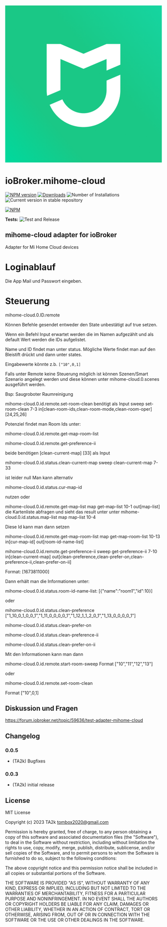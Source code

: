 ![Logo](admin/mihome-cloud.png)

# ioBroker.mihome-cloud

[![NPM version](https://img.shields.io/npm/v/iobroker.mihome-cloud.svg)](https://www.npmjs.com/package/iobroker.mihome-cloud)
[![Downloads](https://img.shields.io/npm/dm/iobroker.mihome-cloud.svg)](https://www.npmjs.com/package/iobroker.mihome-cloud)
![Number of Installations](https://iobroker.live/badges/mihome-cloud-installed.svg)
![Current version in stable repository](https://iobroker.live/badges/mihome-cloud-stable.svg)

[![NPM](https://nodei.co/npm/iobroker.mihome-cloud.png?downloads=true)](https://nodei.co/npm/iobroker.mihome-cloud/)

**Tests:** ![Test and Release](https://github.com/TA2k/ioBroker.mihome-cloud/workflows/Test%20and%20Release/badge.svg)

## mihome-cloud adapter for ioBroker

Adapter for Mi Home Cloud devices

# Loginablauf

Die App Mail und Passwort eingeben.

# Steuerung

mihome-cloud.0.ID.remote

Können Befehle gesendet entweder den State unbestätigt auf true setzen.

Wenn ein Befehl Input erwartet werden die im Namen aufgezählt und als default Wert werden die IDs aufgelistet.

Name und ID findet man unter status. Mögliche Werte findet man auf den Bleistift drückt und dann unter states.

Eingabewerte könnte z.b. `["10",0,1] `

Falls unter Remote keine Steuerung möglich ist können Szenen/Smart Szenario angelegt werden und diese können unter mihome-cloud.0.scenes ausgeführt werden.

Bsp: Saugroboter Raumreinigung

mihome-cloud.0.id.remote.set-room-clean benötigt als Input
sweep set-room-clean 7-3 in[clean-room-ids,clean-room-mode,clean-room-oper] [24,25,26]

Potenziel findet man Room Ids unter:

mihome-cloud.0.id.remote.get-map-room-list

mihome-cloud.0.id.remote.get-preference-ii

beide benötigen
[clean-current-map] [33] als Input

mihome-cloud.0.id.status.clean-current-map sweep clean-current-map 7-33

ist leider null
Man kann alternativ

mihome-cloud.0.id.status.cur-map-id

nutzen oder

mihome-cloud.0.id.remote.get-map-list map get-map-list 10-1 out[map-list]
die Kartenliste abfragen und sieht das result unter unter mihome-cloud.0.id.status.map-list map map-list 10-4

Diese Id kann man dann setzen

mihome-cloud.0.id.remote.get-map-room-list map get-map-room-list 10-13 in[cur-map-id] out[room-id-name-list]

mihome-cloud.0.id.remote.get-preference-ii sweep get-preference-ii 7-10 in[clean-current-map] out[clean-preference,clean-prefer-on,clean-preference-ii,clean-prefer-on-ii]

Format: [1673811000]

Dann erhält man die Informationen unter:

mihome-cloud.0.id.status.room-id-name-list: [{"name":"room1","id":10}]

oder

mihome-cloud.0.id.status.clean-preference ["1_10_0_1_0_0_1","1_11_0_0_0_0_1","1_12_1_1_2_0_1","1_13_0_0_0_0_1"]

mihome-cloud.0.id.status.clean-prefer-on

mihome-cloud.0.id.status.clean-preference-ii

mihome-cloud.0.id.status.clean-prefer-on-ii

Mit den Informationen kann man dann

mihome-cloud.0.id.remote.start-room-sweep
Format ["10","11","12","13"]

oder

mihome-cloud.0.id.remote.set-room-clean

Format ["10",0,1]

## Diskussion und Fragen

<https://forum.iobroker.net/topic/59636/test-adapter-mihome-cloud>

## Changelog

### 0.0.5

- (TA2k) Bugfixes

### 0.0.3

- (TA2k) initial release

## License

MIT License

Copyright (c) 2023 TA2k <tombox2020@gmail.com>

Permission is hereby granted, free of charge, to any person obtaining a copy
of this software and associated documentation files (the "Software"), to deal
in the Software without restriction, including without limitation the rights
to use, copy, modify, merge, publish, distribute, sublicense, and/or sell
copies of the Software, and to permit persons to whom the Software is
furnished to do so, subject to the following conditions:

The above copyright notice and this permission notice shall be included in all
copies or substantial portions of the Software.

THE SOFTWARE IS PROVIDED "AS IS", WITHOUT WARRANTY OF ANY KIND, EXPRESS OR
IMPLIED, INCLUDING BUT NOT LIMITED TO THE WARRANTIES OF MERCHANTABILITY,
FITNESS FOR A PARTICULAR PURPOSE AND NONINFRINGEMENT. IN NO EVENT SHALL THE
AUTHORS OR COPYRIGHT HOLDERS BE LIABLE FOR ANY CLAIM, DAMAGES OR OTHER
LIABILITY, WHETHER IN AN ACTION OF CONTRACT, TORT OR OTHERWISE, ARISING FROM,
OUT OF OR IN CONNECTION WITH THE SOFTWARE OR THE USE OR OTHER DEALINGS IN THE
SOFTWARE.
